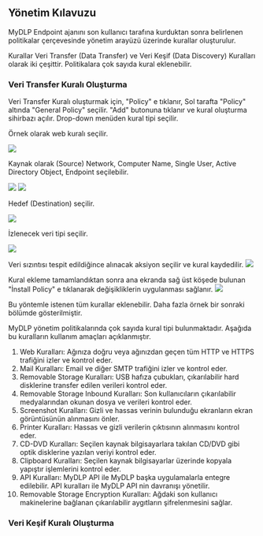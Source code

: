 ## Yönetim Kılavuzu

MyDLP Endpoint ajanını son kullanıcı tarafına kurduktan sonra belirlenen politikalar çerçevesinde yönetim arayüzü üzerinde kurallar oluşturulur.
 
Kurallar Veri Transfer (Data Transfer) ve Veri Keşif (Data Discovery) Kuralları olarak iki çeşittir. Politikalara çok sayıda kural eklenebilir. 

### Veri Transfer Kuralı Oluşturma

Veri Transfer Kuralı oluşturmak için, "Policy" e tıklanır, Sol tarafta "Policy" altında "General Policy" seçilir. "Add" butonuna tıklanır ve kural oluşturma sihirbazı açılır. Drop-down menüden kural tipi seçilir. 

Örnek olarak web kuralı seçilir.

![](https://cloud.githubusercontent.com/assets/20702065/17469558/0dbb1586-5d3d-11e6-8bbc-48f049844c6a.png)

Kaynak olarak (Source) Network, Computer Name, Single User, Active Directory Object, Endpoint seçilebilir.

![](https://cloud.githubusercontent.com/assets/20702065/17469559/0ff1fd74-5d3d-11e6-9bf8-40069b627b72.png)
![](https://cloud.githubusercontent.com/assets/20702065/17469562/14c72c16-5d3d-11e6-8198-13bdfbada734.png)

Hedef (Destination) seçilir.

![](https://cloud.githubusercontent.com/assets/20702065/17469563/175a59ee-5d3d-11e6-8659-f9d7d97c0269.png)

İzlenecek veri tipi seçilir. 

![](https://cloud.githubusercontent.com/assets/20702065/17469564/19d22382-5d3d-11e6-9890-3cf46e6ddba4.png)

Veri sızıntısı tespit edildiğince alınacak aksiyon seçilir ve kural kaydedilir.
![](https://cloud.githubusercontent.com/assets/20702065/17469566/1c4f506c-5d3d-11e6-84aa-5d0840ae24a2.png)

Kural ekleme tamamlandıktan sonra ana ekranda sağ üst köşede bulunan "İnstall Policy" e tıklanarak değişikliklerin uygulanması sağlanır. 
![](https://cloud.githubusercontent.com/assets/20702065/17470898/bb54b656-5d48-11e6-910d-f00233f79105.png)

Bu yöntemle istenen tüm kurallar eklenebilir. 
Daha fazla örnek bir sonraki bölümde gösterilmiştir. 

MyDLP yönetim politikalarında çok sayıda kural tipi bulunmaktadır. Aşağıda bu kuralların kullanım amaçları açıklanmıştır.

1.	Web Kuralları: Ağınıza doğru veya ağınızdan geçen tüm HTTP ve HTTPS trafiğini izler ve kontrol eder. 
2.	Mail Kuralları: Email ve diğer SMTP trafiğini izler ve kontrol eder.  
3.	Removable Storage Kuralları: USB hafıza çubukları, çıkarılabilir hard disklerine transfer edilen verileri kontrol eder. 
4.	Removable Storage Inbound Kuralları: Son kullanıcıların çıkarılabilir medyalarından okunan dosya ve verileri kontrol eder.  
5.	Screenshot Kuralları: Gizli ve hassas verinin bulunduğu ekranların ekran görüntüsünün alınmasını önler. 
6.	Printer Kuralları: Hassas ve gizli verilerin çıktısının alınmasını kontrol eder. 
7.	CD-DVD Kuralları: Seçilen kaynak bilgisayarlara takılan CD/DVD gibi optik disklerine yazılan veriyi kontrol eder.
8.	Clipboard Kuralları: Seçilen kaynak bilgisayarlar üzerinde kopyala yapıştır işlemlerini kontrol eder. 
9.	API Kuralları: MyDLP API ile MyDLP başka uygulamalarla entegre edilebilir. API kuralları ile MyDLP API nin davranışı yönetilir. 
10.	Removable Storage Encryption Kuralları: Ağdaki son kullanıcı makinelerine bağlanan çıkarılabilir aygıtların şifrelenmesini sağlar.

### Veri Keşif Kuralı Oluşturma
